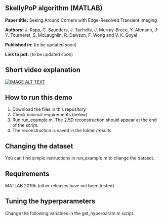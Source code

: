 ## SkellyPoP algorithm (MATLAB)

**Paper title:** 
Seeing Around Corners with Edge-Resolved Transient Imaging

**Authors:**
J. Rapp, C. Saunders, J. Tachella, J. Murray-Bruce, Y. Altmann, J-Y. Tourneret, S. McLaughlin, R. Dawson, F. Wong and V. K. Goyal

**Published in:**
(to be updated soon)

**Link to pdf:**
(to be updated soon)

## Short video explanation
[![IMAGE ALT TEXT](http://img.youtube.com/vi/YOUTUBE_VIDEO_ID_HERE/0.jpg)](http://www.youtube.com/watch?v=1MDwFVky-wg "Seeing around corners with ERTI")

## How to run this demo
1. Download the files in this repository
2. Check minimal requirements (below)
3. Run run_example.m. The 2.5D reconstruction should appear at the end of the script.
5. The reconstruction is saved in the folder /results

## Changing the dataset
You can find simple instructions in run_example.m to change the dataset.

## Requirements
MATLAB 2019b (other releases have not been tested)

## Tuning the hyperparameters
Change the following variables in the get_hyperparam.m script.
